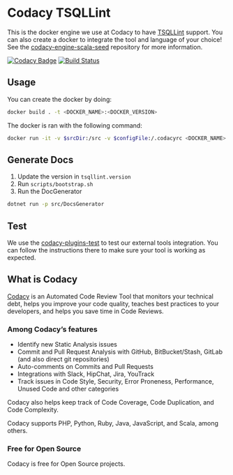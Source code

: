 # Codacy TSQLLint

This is the docker engine we use at Codacy to have [TSQLLint](https://github.com/tsqllint/tsqllint/) support.
You can also create a docker to integrate the tool and language of your choice!
See the [codacy-engine-scala-seed](https://github.com/codacy/codacy-engine-scala-seed) repository for more information.

[![Codacy Badge](https://api.codacy.com/project/badge/Grade/2e72e850e82a4e659600638ad6c05d6b)](https://www.codacy.com/manual/Codacy/codacy-tsqllint?utm_source=github.com&amp;utm_medium=referral&amp;utm_content=codacy/codacy-tsqllint&amp;utm_campaign=Badge_Grade)
[![Build Status](https://circleci.com/gh/codacy/codacy-tsqllint.svg?style=shield&circle-token=:circle-token)](https://circleci.com/gh/codacy/codacy-tsqllint)

## Usage

You can create the docker by doing:

```bash
docker build . -t <DOCKER_NAME>:<DOCKER_VERSION>
```

The docker is ran with the following command:

```bash
docker run -it -v $srcDir:/src -v $configFile:/.codacyrc <DOCKER_NAME>:<DOCKER_VERSION>
```

## Generate Docs

1. Update the version in `tsqllint.version`
2. Run `scripts/bootstrap.sh`
3. Run the DocGenerator

```bash
dotnet run -p src/DocsGenerator
```

## Test

We use the [codacy-plugins-test](https://github.com/codacy/codacy-plugins-test) to test our external tools integration.
You can follow the instructions there to make sure your tool is working as expected.

## What is Codacy

[Codacy](https://www.codacy.com/) is an Automated Code Review Tool that monitors your technical debt, helps you improve your code quality, teaches best practices to your developers, and helps you save time in Code Reviews.

### Among Codacy’s features

- Identify new Static Analysis issues
- Commit and Pull Request Analysis with GitHub, BitBucket/Stash, GitLab (and also direct git repositories)
- Auto-comments on Commits and Pull Requests
- Integrations with Slack, HipChat, Jira, YouTrack
- Track issues in Code Style, Security, Error Proneness, Performance, Unused Code and other categories

Codacy also helps keep track of Code Coverage, Code Duplication, and Code Complexity.

Codacy supports PHP, Python, Ruby, Java, JavaScript, and Scala, among others.

### Free for Open Source

Codacy is free for Open Source projects.
